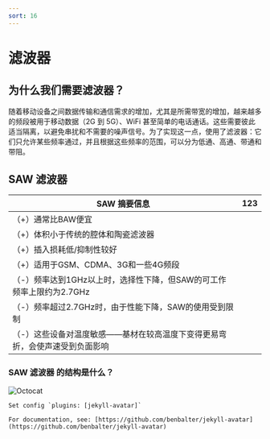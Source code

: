 ```yaml
---
sort: 16
---
```


# 滤波器

## 为什么我们需要滤波器？

 随着移动设备之间数据传输和通信需求的增加，尤其是所需带宽的增加，越来越多的频段被用于移动数据（2G 到 5G）、WiFi 甚至简单的电话通话。这些需要彼此适当隔离，以避免串扰和不需要的噪声信号。为了实现这一点，使用了滤波器：它们只允许某些频率通过，并且根据这些频率的范围，可以分为低通、高通、带通和带阻。

## SAW 滤波器

| SAW 摘要信息  															  |123|
| --------------------------------------------------------------------------- |---|
| （+）通常比BAW便宜														  |   |
| （+）体积小于传统的腔体和陶瓷滤波器										  |   | 
| （+）插入损耗低/抑制性较好 								                  |   | 
| （+）适用于GSM、CDMA、3G和一些4G频段								          |   |
| （-）频率达到1GHz以上时，选择性下降，但SAW的可工作频率上限约为2.7GHz 	      |   | 
| （-）频率超过2.7GHz时，由于性能下降，SAW的使用受到限制   					  |   | 
| （-）这些设备对温度敏感——基材在较高温度下变得更易弯折，会使声速受到负面影响 |   | 

### SAW 滤波器 的结构是什么？
![Octocat](https://pic2.zhimg.com/v2-66a7e52176d9c3f42f5aef50a095d3ce_1440w.jpg?source=172ae18b)
```tip
Set config `plugins: [jekyll-avatar]`

For documentation, see: [https://github.com/benbalter/jekyll-avatar](https://github.com/benbalter/jekyll-avatar)
```